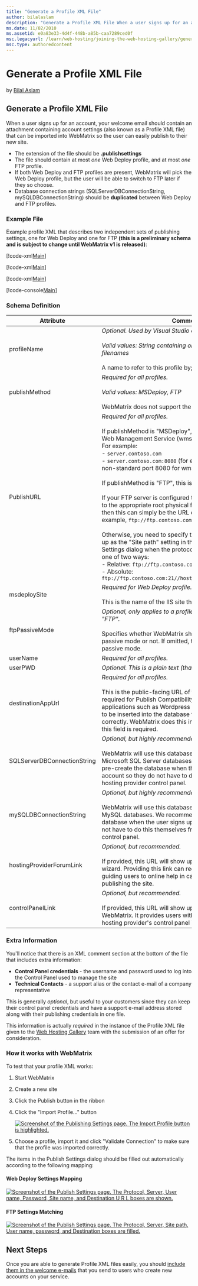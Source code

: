 ```yaml
---
title: "Generate a Profile XML File"
author: bilalaslam
description: "Generate a Profile XML File When a user signs up for an account, your welcome email should contain an attachment containing account settings (also known as a..."
ms.date: 11/02/2010
ms.assetid: e0a83e33-4d4f-448b-a85b-caa7289ced0f
msc.legacyurl: /learn/web-hosting/joining-the-web-hosting-gallery/generate-a-profile-xml-file
msc.type: authoredcontent
---
```

# Generate a Profile XML File

by [Bilal Aslam](https://github.com/bilalaslam)

## Generate a Profile XML File

When a user signs up for an account, your welcome email should contain an attachment containing account settings (also known as a Profile XML file) that can be imported into WebMatrix so the user can easily publish to their new site.

- The extension of the file should be **.publishsettings**
- The file should contain at most *one* Web Deploy profile, and at most *one* FTP profile.
- If both Web Deploy and FTP profiles are present, WebMatrix will pick the Web Deploy profile, but the user will be able to switch to FTP later if they so choose.
- Database connection strings (SQLServerDBConnectionString, mySQLDBConnectionString) should be **duplicated** between Web Deploy and FTP profiles.

### Example File

Example profile XML that describes two independent sets of publishing settings, one for Web Deploy and one for FTP **(this is a preliminary schema and is subject to change until WebMatrix v1 is released)**:

[!code-xml[Main](generate-a-profile-xml-file/samples/sample1.xml)]

[!code-xml[Main](generate-a-profile-xml-file/samples/sample2.xml)]

[!code-xml[Main](generate-a-profile-xml-file/samples/sample3.xml)]

[!code-console[Main](generate-a-profile-xml-file/samples/sample4.cmd)]

### Schema Definition

| **Attribute** | **Comments** |
| --- | --- |
| profileName | *Optional. Used by Visual Studio only.*<br><br> *Valid values: String containing only characters valid in Win32 filenames*<br><br> A name to refer to this profile by; shown in Visual Studio. |
| publishMethod | *Required for all profiles.*<br><br> *Valid values: MSDeploy, FTP*<br><br> WebMatrix does not support the FTPS protocol. |
| PublishURL | *Required for all profiles.*<br><br> If publishMethod is "MSDeploy", this is simply the URL of the Web Management Service (wmsvc) endpoint.<br> For example:<br> - `server.contoso.com`<br> - `server.contoso.com:8080` (for example, if you are using a non-standard port 8080 for wmsvc)<br><br> If publishMethod is "FTP", this is the URL of the FTP server.<br><br> If your FTP server is configured to change-directory the user to the appropriate root physical folder for their site upon login, then this can simply be the URL of the FTP server (for example, `ftp://ftp.contoso.com:21`).<br><br> Otherwise, you need to specify the site root path (this shows up as the "Site path" setting in the WebMatrix Publish Settings dialog when the protocol is FTP). This can be done in one of two ways:<br> - Relative: `ftp://ftp.contoso.com:21/username/wwwroot`<br> - Absolute: `ftp://ftp.contoso.com:21//hosting_spaces/username/wwwroot` |
| msdeploySite | *Required for Web Deploy profile.*<br><br> This is the name of the IIS site the user is publishing to. |
| ftpPassiveMode | *Optional, only applies to a profile where publishMethod is "FTP".*<br><br> Specifies whether WebMatrix should connect using FTP passive mode or not. If omitted, the default is to connect with passive mode. |
| userName | *Required for all profiles.* |
| userPWD | *Optional. This is a plain text (that is, not encrypted) string.* |
| destinationAppUrl | *Required for all profiles.*<br><br> This is the public-facing URL of the customer's site. This is required for Publish Compatibility tests. Moreover, several applications such as Wordpress require the destinationAppUrl to be inserted into the database for the application to function correctly. WebMatrix does this insertion automatically, hence this field is required. |
| SQLServerDBConnectionString | *Optional, but highly recommended for ease of publishing.*<br><br> WebMatrix will use this database connection string to publish Microsoft SQL Server databases. We recommend that you pre-create the database when the user signs up for an account so they do not have to do this themselves from the hosting provider control panel. |
| mySQLDBConnectionString | *Optional, but highly recommended for ease of publishing.*<br><br> WebMatrix will use this database connection string to publish MySQL databases. We recommend that you pre-create the database when the user signs up for an account so they do not have to do this themselves from the hosting provider control panel. |
| hostingProviderForumLink | *Optional, but recommended.*<br><br> If provided, this URL will show up in the Publish Compatibility wizard. Providing this link can reduce your support cost by guiding users to online help in case they have problems publishing the site. |
| controlPanelLink | *Optional, but recommended.*<br><br> If provided, this URL will show up in various places in WebMatrix. It provides users with an easy way to launch the hosting provider's control panel in a browser. |

### Extra Information

You'll notice that there is an XML comment section at the bottom of the file that includes extra information:

- **Control Panel credentials** - the username and password used to log into the Control Panel used to manage the site
- **Technical Contacts** - a support alias or the contact e-mail of a company representative

This is generally *optional*, but useful to your customers since they can keep their control panel credentials and have a support e-mail address stored along with their publishing credentials in one file.

This information is actually *required* in the instance of the Profile XML file given to the [Web Hosting Gallery](https://www.microsoft.com/web/hosting/home "Web Hosting Gallery") team with the submission of an offer for consideration.

### How it works with WebMatrix

To test that your profile XML works:

1. Start WebMatrix
2. Create a new site
3. Click the Publish button in the ribbon
4. Click the "Import Profile…" button  
  
    [![Screenshot of the Publishing Settings page. The Import Profile button is highlighted.](generate-a-profile-xml-file/_static/image5.png)](generate-a-profile-xml-file/_static/image3.png)
5. Choose a profile, import it and click "Validate Connection" to make sure that the profile was imported correctly.

The items in the Publish Settings dialog should be filled out automatically according to the following mapping:

#### Web Deploy Settings Mapping

[![Screenshot of the Publish Settings page. The Protocol, Server, User name, Password, Site name, and Destination U R L boxes are shown.](generate-a-profile-xml-file/_static/image4.jpg)](generate-a-profile-xml-file/_static/image3.jpg)

#### FTP Settings Matching

[![Screenshot of the Publish Settings page. The Protocol, Server, Site path, User name, password, and Destination boxes are filled.](generate-a-profile-xml-file/_static/image6.jpg)](generate-a-profile-xml-file/_static/image5.jpg)

## Next Steps

Once you are able to generate Profile XML files easily, you should [include them in the welcome e-mails](create-welcome-e-mails.md) that you send to users who create new accounts on your service.
